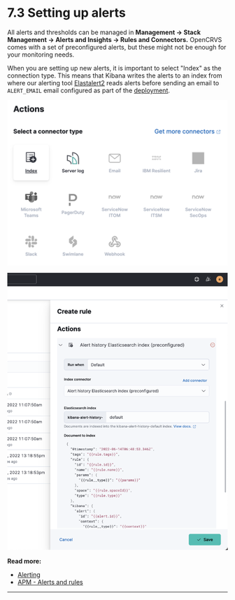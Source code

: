 # 7.3 Setting up alerts

All alerts and thresholds can be managed in **Management -> Stack Management -> Alerts and Insights -> Rules and Connectors.** OpenCRVS comes with a set of preconfigured alerts, but these might not be enough for your monitoring needs.&#x20;

When you are setting up new alerts, it is important to select "Index" as the connection type. This means that Kibana writes the alerts to an index from where our alerting tool [Elastalert2](https://github.com/jertel/elastalert2) reads alerts before sending an email to `ALERT_EMAIL` email configured as part of the [deployment](../3.-installation/3.3-set-up-a-server-hosted-environment/3.3.6-deploy.md).&#x20;

![](<../../.gitbook/assets/image (6).png>)

![](<../../.gitbook/assets/image (7) (1) (1).png>)



**Read more:**

* [Alerting](https://www.elastic.co/guide/en/kibana/current/alerting-getting-started.html)
* [APM - Alerts and rules](https://www.elastic.co/guide/en/kibana/master/apm-alerts.html#apm-alerts)

****

